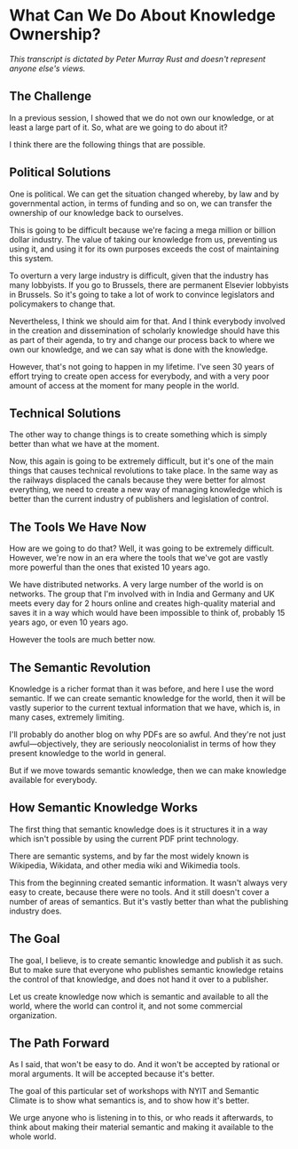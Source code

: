 # What Can We Do About Knowledge Ownership?

*This transcript is dictated by Peter Murray Rust and doesn't represent anyone else's views.*

## The Challenge

In a previous session, I showed that we do not own our knowledge, or at least a large part of it. So, what are we going to do about it?

I think there are the following things that are possible.

## Political Solutions

One is political. We can get the situation changed whereby, by law and by governmental action, in terms of funding and so on, we can transfer the ownership of our knowledge back to ourselves.

This is going to be difficult because we're facing a mega million or billion dollar industry. The value of taking our knowledge from us, preventing us using it, and using it for its own purposes exceeds the cost of maintaining this system.

To overturn a very large industry is difficult, given that the industry has many lobbyists. If you go to Brussels, there are permanent Elsevier lobbyists in Brussels. So it's going to take a lot of work to convince legislators and policymakers to change that.

Nevertheless, I think we should aim for that. And I think everybody involved in the creation and dissemination of scholarly knowledge should have this as part of their agenda, to try and change our process back to where we own our knowledge, and we can say what is done with the knowledge.

However, that's not going to happen in my lifetime. I've seen 30 years of effort trying to create open access for everybody, and with a very poor amount of access at the moment for many people in the world.

## Technical Solutions

The other way to change things is to create something which is simply better than what we have at the moment.

Now, this again is going to be extremely difficult, but it's one of the main things that causes technical revolutions to take place. In the same way as the railways displaced the canals because they were better for almost everything, we need to create a new way of managing knowledge which is better than the current industry of publishers and legislation of control.

## The Tools We Have Now

How are we going to do that? Well, it was going to be extremely difficult. However, we're now in an era where the tools that we've got are vastly more powerful than the ones that existed 10 years ago.

We have distributed networks. A very large number of the world is on networks. The group that I'm involved with in India and Germany and UK meets every day for 2 hours online and creates high-quality material and saves it in a way which would have been impossible to think of, probably 15 years ago, or even 10 years ago.

However the tools are much better now.

## The Semantic Revolution

Knowledge is a richer format than it was before, and here I use the word semantic. If we can create semantic knowledge for the world, then it will be vastly superior to the current textual information that we have, which is, in many cases, extremely limiting.

I'll probably do another blog on why PDFs are so awful. And they're not just awful—objectively, they are seriously neocolonialist in terms of how they present knowledge to the world in general.

But if we move towards semantic knowledge, then we can make knowledge available for everybody.

## How Semantic Knowledge Works

The first thing that semantic knowledge does is it structures it in a way which isn't possible by using the current PDF print technology.

There are semantic systems, and by far the most widely known is Wikipedia, Wikidata, and other media wiki and Wikimedia tools.

This from the beginning created semantic information. It wasn't always very easy to create, because there were no tools. And it still doesn't cover a number of areas of semantics. But it's vastly better than what the publishing industry does.

## The Goal

The goal, I believe, is to create semantic knowledge and publish it as such. But to make sure that everyone who publishes semantic knowledge retains the control of that knowledge, and does not hand it over to a publisher.

Let us create knowledge now which is semantic and available to all the world, where the world can control it, and not some commercial organization.

## The Path Forward

As I said, that won't be easy to do. And it won't be accepted by rational or moral arguments. It will be accepted because it's better.

The goal of this particular set of workshops with NYIT and Semantic Climate is to show what semantics is, and to show how it's better.

We urge anyone who is listening in to this, or who reads it afterwards, to think about making their material semantic and making it available to the whole world.
